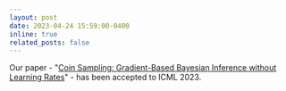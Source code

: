 ```yaml
---
layout: post
date: 2023-04-24 15:59:00-0400
inline: true
related_posts: false
---
```


Our paper - "[Coin Sampling: Gradient-Based Bayesian Inference without Learning Rates](https://arxiv.org/abs/2301.11294)" - has been accepted to ICML 2023.
